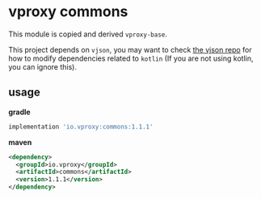 # vproxy commons

This module is copied and derived `vproxy-base`.

This project depends on `vjson`, you may want to check [the vjson repo](https://github.com/wkgcass/vjson) for how to modify dependencies related to `kotlin` (If you are not using kotlin, you can ignore this).

## usage

**gradle**

```groovy
implementation 'io.vproxy:commons:1.1.1'
```

**maven**

```xml
<dependency>
  <groupId>io.vproxy</groupId>
  <artifactId>commons</artifactId>
  <version>1.1.1</version>
</dependency>
```
